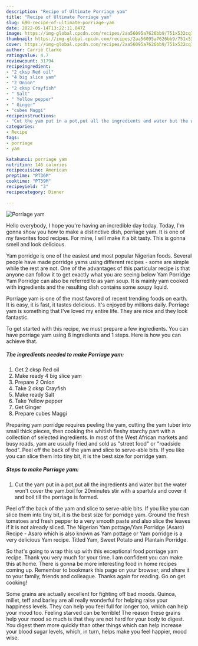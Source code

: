 ```yaml
---
description: "Recipe of Ultimate Porriage yam"
title: "Recipe of Ultimate Porriage yam"
slug: 690-recipe-of-ultimate-porriage-yam
date: 2022-05-14T13:22:11.847Z
image: https://img-global.cpcdn.com/recipes/2aa56095a7626bb9/751x532cq70/porriage-yam-recipe-main-photo.jpg
thumbnail: https://img-global.cpcdn.com/recipes/2aa56095a7626bb9/751x532cq70/porriage-yam-recipe-main-photo.jpg
cover: https://img-global.cpcdn.com/recipes/2aa56095a7626bb9/751x532cq70/porriage-yam-recipe-main-photo.jpg
author: Carrie Clarke
ratingvalue: 4.7
reviewcount: 31794
recipeingredient:
- "2 cksp Red oil"
- "4 big slice yam"
- "2 Onion"
- "2 cksp Crayfish"
- " Salt"
- " Yellow pepper"
- " Ginger"
- "cubes Maggi"
recipeinstructions:
- "Cut the yam put in a pot,put all the ingredients and water but the water won&#39;t cover the yam.boil for 20minutes stir with a spartula and cover it and boil till the porriage is formed."
categories:
- Recipe
tags:
- porriage
- yam

katakunci: porriage yam 
nutrition: 146 calories
recipecuisine: American
preptime: "PT36M"
cooktime: "PT39M"
recipeyield: "3"
recipecategory: Dinner

---
```



![Porriage yam](https://img-global.cpcdn.com/recipes/2aa56095a7626bb9/751x532cq70/porriage-yam-recipe-main-photo.jpg)

Hello everybody, I hope you're having an incredible day today. Today, I'm gonna show you how to make a distinctive dish, porriage yam. It is one of my favorites food recipes. For mine, I will make it a bit tasty. This is gonna smell and look delicious.

Yam porridge is one of the easiest and most popular Nigerian foods. Several people have made porridge yams using different recipes - some are simple while the rest are not. One of the advantages of this particular recipe is that anyone can follow it to get exactly what you are seeing below Yam Porridge Yam Porridge can also be referred to as yam soup. It is mainly yam cooked with ingredients and the resulting dish contains some soupy liquid.

Porriage yam is one of the most favored of recent trending foods on earth. It is easy, it is fast, it tastes delicious. It's enjoyed by millions daily. Porriage yam is something that I've loved my entire life. They are nice and they look fantastic.


To get started with this recipe, we must prepare a few ingredients. You can have porriage yam using 8 ingredients and 1 steps. Here is how you can achieve that.

<!--inarticleads1-->

##### The ingredients needed to make Porriage yam:

1. Get 2 cksp Red oil
1. Make ready 4 big slice yam
1. Prepare 2 Onion
1. Take 2 cksp Crayfish
1. Make ready  Salt
1. Take  Yellow pepper
1. Get  Ginger
1. Prepare cubes Maggi


Preparing yam porridge requires peeling the yam, cutting the yam tuber into small thick pieces, then cooking the whitish fleshy starchy part with a collection of selected ingredients. In most of the West African markets and busy roads, yam are usually fried and sold as &#34;street food&#34; or &#34;roadside food&#34;. Peel off the back of the yam and slice to serve-able bits. If you like you can slice them into tiny bit, it is the best size for porridge yam. 

<!--inarticleads2-->

##### Steps to make Porriage yam:

1. Cut the yam put in a pot,put all the ingredients and water but the water won&#39;t cover the yam.boil for 20minutes stir with a spartula and cover it and boil till the porriage is formed.


Peel off the back of the yam and slice to serve-able bits. If you like you can slice them into tiny bit, it is the best size for porridge yam. Ground the fresh tomatoes and fresh pepper to a very smooth paste and also slice the leaves if it is not already sliced. The Nigerian Yam pottage/Yam Porridge (Asaro) Recipe - Asaro which is also known as Yam pottage or Yam porridge is a very delicious Yam recipe. Titled Yam, Sweet Potato and Plantain Porridge. 

So that's going to wrap this up with this exceptional food porriage yam recipe. Thank you very much for your time. I am confident you can make this at home. There is gonna be more interesting food in home recipes coming up. Remember to bookmark this page on your browser, and share it to your family, friends and colleague. Thanks again for reading. Go on get cooking!

Some grains are actually excellent for fighting off bad moods. Quinoa, millet, teff and barley are all really wonderful for helping raise your happiness levels. They can help you feel full for longer too, which can help your mood too. Feeling starved can be terrible! The reason these grains help your mood so much is that they are not hard for your body to digest. You digest them more quickly than other things which can help increase your blood sugar levels, which, in turn, helps make you feel happier, mood wise.
